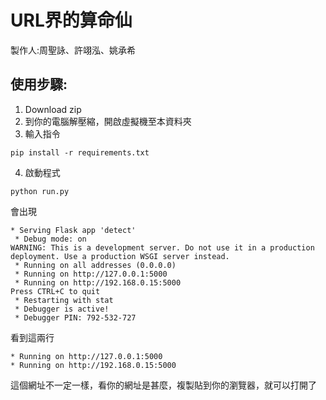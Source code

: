 # URL界的算命仙
製作人:周聖詠、許翊泓、姚承希

## 使用步驟:
1. Download zip
2. 到你的電腦解壓縮，開啟虛擬機至本資料夾
3. 輸入指令
```
pip install -r requirements.txt
```
4. 啟動程式
```
python run.py
```
會出現
```
* Serving Flask app 'detect'
 * Debug mode: on
WARNING: This is a development server. Do not use it in a production deployment. Use a production WSGI server instead.
 * Running on all addresses (0.0.0.0)
 * Running on http://127.0.0.1:5000
 * Running on http://192.168.0.15:5000
Press CTRL+C to quit
 * Restarting with stat
 * Debugger is active!
 * Debugger PIN: 792-532-727
 ```
 看到這兩行
 ```
 * Running on http://127.0.0.1:5000
 * Running on http://192.168.0.15:5000
 ```
 這個網址不一定一樣，看你的網址是甚麼，複製貼到你的瀏覽器，就可以打開了
